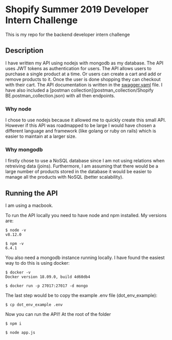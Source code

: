 # Shopify Summer 2019 Developer Intern Challenge
This is my repo for the backend developer intern challenge

## Description
I have written my API using nodejs with mongodb as my database. The API uses JWT tokens as authentication for users. The API allows users to purchase a single product at a time. Or users can create a cart and add or remove products to it. Once the user is done shopping they can checkout with their cart. The API documentation is written in the [swagger.yaml](swagger.yaml) file. I have also included a [postman collection](postman_collection/Shopify BE.postman_collection.json) with all then endpoints.
### Why node 
I chose to use nodejs because it allowed me to quickly create this small API. However if this API was roadmapped to be large I would have chosen a different language and framework (like golang or ruby on rails) which is easier to maintain at a larger size.  
### Why mongodb
I firstly chose to use a NoSQL database since I am not using relations when retreiving data (joins). Furthermore, I am assuming that there would be a large number of products stored in the database it would be easier to manage all the products with NoSQL (better scalability).

## Running the API
I am using a macbook.

To run the API locally you need to have node and npm installed. My versions are:
```
$ node -v
v8.12.0

$ npm -v
6.4.1
```
You also need a mongodb instance running locally. I have found the easiest way to do this is using docker:
```
$ docker -v
Docker version 18.09.0, build 4d60db4

$ docker run -p 27017:27017 -d mongo
```
The last step would be to copy the example .env file (dot_env_example):
```
$ cp dot_env_example .env
```
Now you can run the API!! At the root of the folder
```
$ npm i

$ node app.js
```
